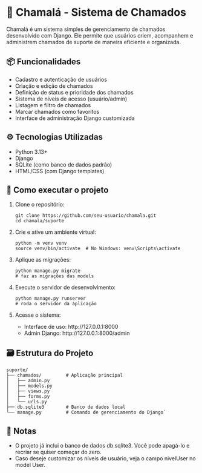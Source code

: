 <h1>🧾 Chamalá - Sistema de Chamados</h1>
Chamalá é um sistema simples de gerenciamento de chamados desenvolvido com Django. Ele permite que usuários criem, acompanhem e administrem chamados de suporte de maneira eficiente e organizada.

<h2>📦 Funcionalidades</h2>
<ul>
  <li>Cadastro e autenticação de usuários</li>
  <li>Criação e edição de chamados</li>
  <li>Definição de status e prioridade dos chamados</li>
  <li>Sistema de níveis de acesso (usuário/admin)</li>
  <li>Listagem e filtro de chamados</li>
  <li>Marcar chamados como favoritos</li>
  <li>Interface de administração Django customizada</li>
</ul>

<h2>⚙️ Tecnologias Utilizadas</h2>
<ul>
  <li>Python 3.13+</li>
  <li>Django</li>
  <li>SQLite (como banco de dados padrão)</li>
  <li>HTML/CSS (com Django templates)</li>
</ul>

<h2>🚀 Como executar o projeto</h2>
<ol>
  <li>Clone o repositório:</li>
  
    git clone https://github.com/seu-usuario/chamala.git
    cd chamala/suporte
    
  <li>Crie e ative um ambiente virtual:</li>
  
    python -m venv venv
    source venv/bin/activate  # No Windows: venv\Scripts\activate

  <li>Aplique as migrações:</li>
  
    python manage.py migrate
    # faz as migrações das models

  <li>Execute o servidor de desenvolvimento:</li>

    python manage.py runserver
    # roda o servidor da aplicação

  <li>Acesse o sistema:</li>
    <ul>
      <li>Interface de uso: http://127.0.0.1:8000</li>
      <li>Admin Django: http://127.0.0.1:8000/admin</li>
    </ul>
</ol>

<h2>🗃️ Estrutura do Projeto</h2>

    suporte/
    ├── chamados/         # Aplicação principal
    │   ├── admin.py
    │   ├── models.py
    │   ├── views.py
    │   ├── forms.py
    │   └── urls.py
    ├── db.sqlite3        # Banco de dados local
    └── manage.py         # Comando de gerenciamento do Django`

<h2>📌 Notas</h2>
<ul>
  <li>O projeto já inclui o banco de dados db.sqlite3. Você pode apagá-lo e recriar se quiser começar do zero.</li>
  <li>Caso deseje customizar os níveis de usuário, veja o campo nivelUser no model User.</li>
</ul>
